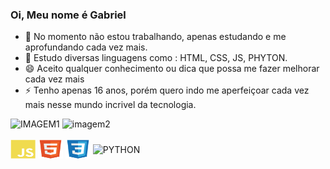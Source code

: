 ### Oi, Meu nome é Gabriel

- 🔭 No momento não estou trabalhando, apenas estudando e me aprofundando cada vez mais.
- 🌱 Estudo diversas linguagens como : HTML, CSS, JS, PHYTON.
- 😄 Aceito qualquer conhecimento ou dica que possa me fazer melhorar cada vez mais
- ⚡ Tenho apenas 16 anos, porém quero indo me aperfeiçoar cada vez mais nesse mundo incrivel da tecnologia.

<div>
  <img  height="180em"  src="https://github-readme-stats.vercel.app/api?username=biel081107" alt="IMAGEM1">
  <img  height="180em" src="https://github-readme-stats.vercel.app/api/top-langs/?username=biel081107&layout=compact" alt="imagem2">
  
</div>

<div style="display: inline_block"><br>
<img align="center" alt="Js" height="30" width="40" src="https://raw.githubusercontent.com/devicons/devicon/master/icons/javascript/javascript-plain.svg">
<img align="center" alt="HTML" height="30" width="40" src="https://raw.githubusercontent.com/devicons/devicon/master/icons/html5/html5-original.svg">
<img align="center" alt="CSS" height="30" width="40" src="https://raw.githubusercontent.com/devicons/devicon/master/icons/css3/css3-original.svg">
<img align="center" alt="PYTHON" height="30" width="40" src="https://www.svgrepo.com/show/376344/python.svg">
</div>
